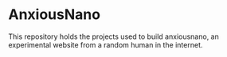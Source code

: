 # AnxiousNano

This repository holds the projects used to build anxiousnano, an experimental website from a random human in the internet.

